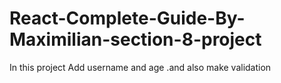 # React-Complete-Guide-By-Maximilian-section-8-project
In this project Add username and age .and also make validation 
